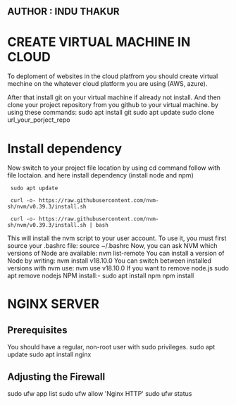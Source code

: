 ## AUTHOR : INDU THAKUR
# CREATE VIRTUAL MACHINE IN CLOUD
  To deploment of websites in the cloud platfrom you should create virtual mechine on the whatever cloud platform you are using (AWS, azure).

  After that install git on your virtual machine if already not install.
  And then clone your project repository from you github to your virtual machine.
  by using these commands:
           sudo apt install git
           sudo apt update
           sudo clone url_your_porject_repo
# Install dependency 
 Now switch to your project file location by using cd command follow with file loctaion.
 and here install dependency (install node and npm)
   
     sudo apt update
    
     curl -o- https://raw.githubusercontent.com/nvm-sh/nvm/v0.39.3/install.sh

     curl -o- https://raw.githubusercontent.com/nvm-sh/nvm/v0.39.3/install.sh | bash
  
This will install the nvm script to your user account. To use it, you must first source your .bashrc file:
      source ~/.bashrc
Now, you can ask NVM which versions of Node are available:
      nvm list-remote
You can install a version of Node by writing:
      nvm install v18.10.0
You can switch between installed versions with nvm use:
      nvm use v18.10.0
If you want to remove node.js
     sudo apt remove nodejs
NPM install:-
     sudo apt install npm
     npm install

# NGINX SERVER
## Prerequisites
You should have a regular, non-root user with sudo privileges.
sudo apt update
sudo apt install nginx

## Adjusting the Firewall
   sudo ufw app list
   sudo ufw allow 'Nginx HTTP'
   sudo ufw status
